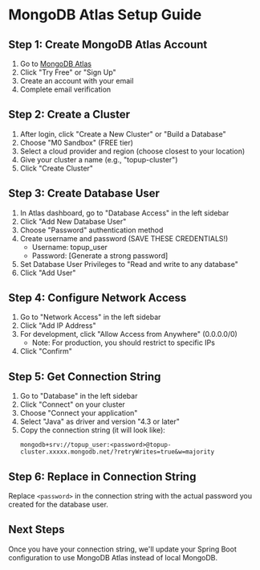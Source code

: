 # MongoDB Atlas Setup Guide

## Step 1: Create MongoDB Atlas Account
1. Go to [MongoDB Atlas](https://www.mongodb.com/cloud/atlas)
2. Click "Try Free" or "Sign Up"
3. Create an account with your email
4. Complete email verification

## Step 2: Create a Cluster
1. After login, click "Create a New Cluster" or "Build a Database"
2. Choose "M0 Sandbox" (FREE tier)
3. Select a cloud provider and region (choose closest to your location)
4. Give your cluster a name (e.g., "topup-cluster")
5. Click "Create Cluster"

## Step 3: Create Database User
1. In Atlas dashboard, go to "Database Access" in the left sidebar
2. Click "Add New Database User"
3. Choose "Password" authentication method
4. Create username and password (SAVE THESE CREDENTIALS!)
   - Username: topup_user
   - Password: [Generate a strong password]
5. Set Database User Privileges to "Read and write to any database"
6. Click "Add User"

## Step 4: Configure Network Access
1. Go to "Network Access" in the left sidebar
2. Click "Add IP Address"
3. For development, click "Allow Access from Anywhere" (0.0.0.0/0)
   - Note: For production, you should restrict to specific IPs
4. Click "Confirm"

## Step 5: Get Connection String
1. Go to "Database" in the left sidebar
2. Click "Connect" on your cluster
3. Choose "Connect your application"
4. Select "Java" as driver and version "4.3 or later"
5. Copy the connection string (it will look like):
   ```
   mongodb+srv://topup_user:<password>@topup-cluster.xxxxx.mongodb.net/?retryWrites=true&w=majority
   ```

## Step 6: Replace <password> in Connection String
Replace `<password>` in the connection string with the actual password you created for the database user.

## Next Steps
Once you have your connection string, we'll update your Spring Boot configuration to use MongoDB Atlas instead of local MongoDB.